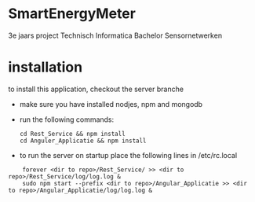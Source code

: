 # SmartEnergyMeter
3e jaars project Technisch Informatica Bachelor Sensornetwerken

# installation
to install this application, checkout the server branche
* make sure you have installed nodjes, npm and mongodb
* run the following commands:

	```
	cd Rest_Service && npm install
	cd Anguler_Applicatie && npm install
	```

* to run the server on startup place the following lines in /etc/rc.local

```
	forever <dir to repo>/Rest_Service/ >> <dir to repo>/Rest_Service/log/log.log &
	sudo npm start --prefix <dir to repo>/Angular_Applicatie >> <dir to repo>/Angular_Applicatie/log/log.log &
```
